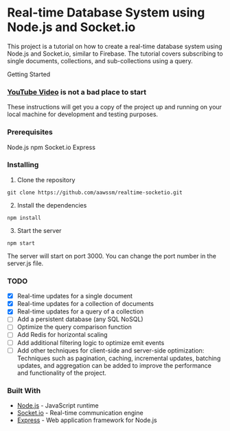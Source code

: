 # Real-time Database System using Node.js and Socket.io
This project is a tutorial on how to create a real-time database system using Node.js and Socket.io, similar to Firebase. The tutorial covers subscribing to single documents, collections, and sub-collections using a query.

Getting Started

### [YouTube Video](https://youtu.be/P1OwhW352MY) is not a bad place to start

These instructions will get you a copy of the project up and running on your local machine for development and testing purposes.

### Prerequisites
Node.js
npm
Socket.io
Express
### Installing
1. Clone the repository
```
git clone https://github.com/aawssm/realtime-socketio.git
```
2. Install the dependencies
```
npm install
```
3. Start the server
```
npm start
```
The server will start on port 3000. You can change the port number in the server.js file.

### TODO

- [x] Real-time updates for a single document
- [x] Real-time updates for a collection of documents
- [x] Real-time updates for a query of a collection
- [ ] Add a persistent database (any SQL NoSQL)
- [ ] Optimize the query comparison function
- [ ] Add Redis for horizontal scaling
- [ ] Add additional filtering logic to optimize emit events
- [ ] Add other techniques for client-side and server-side optimization: Techniques such as pagination, caching, incremental updates, batching updates, and aggregation can be added to improve the performance and functionality of the project.

### Built With
- [Node.js](https://nodejs.org/) - JavaScript runtime
- [Socket.io](https://socket.io/) - Real-time communication engine
- [Express](https://expressjs.com/) - Web application framework for Node.js
